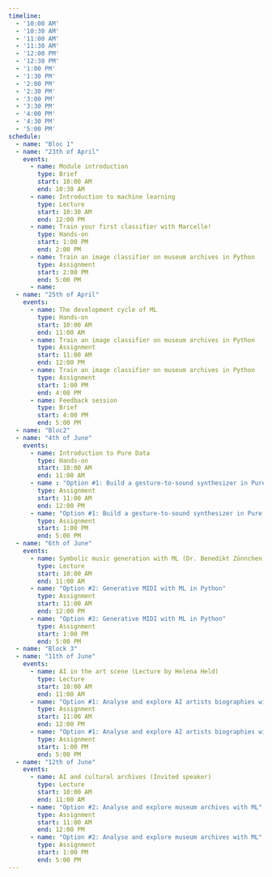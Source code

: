 ```yaml
---
timeline:
  - '10:00 AM'
  - '10:30 AM'
  - '11:00 AM'
  - '11:30 AM'
  - '12:00 PM'
  - '12:30 PM'
  - '1:00 PM'
  - '1:30 PM'
  - '2:00 PM'
  - '2:30 PM'
  - '3:00 PM'
  - '3:30 PM'
  - '4:00 PM'
  - '4:30 PM'
  - '5:00 PM'
schedule:
  - name: "Bloc 1"
  - name: "23th of April"
    events:
      - name: Module introduction
        type: Brief
        start: 10:00 AM
        end: 10:30 AM
      - name: Introduction to machine learning
        type: Lecture
        start: 10:30 AM
        end: 12:00 PM
      - name: Train your first classifier with Marcelle!
        type: Hands-on
        start: 1:00 PM
        end: 2:00 PM
      - name: Train an image classifier on museum archives in Python
        type: Assignment
        start: 2:00 PM
        end: 5:00 PM
      - name: 
  - name: "25th of April"
    events:
      - name: The development cycle of ML
        type: Hands-on
        start: 10:00 AM
        end: 11:00 AM
      - name: Train an image classifier on museum archives in Python
        type: Assignment
        start: 11:00 AM
        end: 12:00 PM
      - name: Train an image classifier on museum archives in Python
        type: Assignment
        start: 1:00 PM
        end: 4:00 PM
      - name: Feedback session
        type: Brief
        start: 4:00 PM
        end: 5:00 PM
  - name: "Bloc2"
  - name: "4th of June"
    events:
      - name: Introduction to Pure Data
        type: Hands-on
        start: 10:00 AM
        end: 11:00 AM
      - name : "Option #1: Build a gesture-to-sound synthesizer in Pure Data"
        type: Assignment
        start: 11:00 AM
        end: 12:00 PM
      - name: "Option #1: Build a gesture-to-sound synthesizer in Pure Data"
        type: Assignment
        start: 1:00 PM
        end: 5:00 PM
  - name: "6th of June"
    events:
      - name: Symbolic music generation with ML (Dr. Benedikt Zönnchen)
        type: Lecture
        start: 10:00 AM
        end: 11:00 AM
      - name: "Option #2: Generative MIDI with ML in Python"
        type: Assignment
        start: 11:00 AM
        end: 12:00 PM
      - name: "Option #2: Generative MIDI with ML in Python"
        type: Assignment
        start: 1:00 PM
        end: 5:00 PM
  - name: "Block 3"
  - name: "11th of June"
    events:
      - name: AI in the art scene (Lecture by Helena Held)
        type: Lecture
        start: 10:00 AM
        end: 11:00 AM
      - name: "Option #1: Analyse and explore AI artists biographies with ML"
        type: Assignment
        start: 11:00 AM
        end: 12:00 PM
      - name: "Option #1: Analyse and explore AI artists biographies with ML"
        type: Assignment
        start: 1:00 PM
        end: 5:00 PM
  - name: "12th of June"
    events:
      - name: AI and cultural archives (Invited speaker)
        type: Lecture
        start: 10:00 AM
        end: 11:00 AM
      - name: "Option #2: Analyse and explore museum archives with ML"
        type: Assignment
        start: 11:00 AM
        end: 12:00 PM
      - name: "Option #2: Analyse and explore museum archives with ML"
        type: Assignment
        start: 1:00 PM
        end: 5:00 PM
---
```

